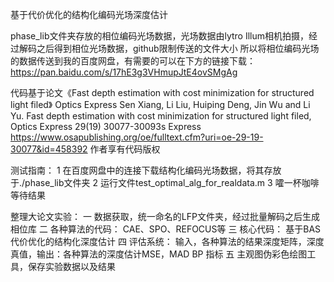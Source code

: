 基于代价优化的结构化编码光场深度估计  


phase_lib文件夹存放的相位编码光场数据，光场数据由lytro Illum相机拍摄，经过解码之后得到相位光场数据，github限制传送的文件大小
所以将相位编码光场的数据传送到我的百度网盘，有需要的可以在下方的链接下载：
https://pan.baidu.com/s/17hE3g3VHmupJtE4ovSMgAg


代码基于论文《Fast depth estimation with cost minimization for structured light filed》 Optics Express
Sen Xiang, Li Liu, Huiping Deng, Jin Wu and Li Yu. Fast depth estimation with cost minimization for structured light filed, Optics Express 29(19) 30077-30093s Express
https://www.osapublishing.org/oe/fulltext.cfm?uri=oe-29-19-30077&id=458392
作者享有代码版权



测试指南：
1 在百度网盘中的连接下载结构化编码光场数据，将其存放于./phase_lib文件夹
2 运行文件test_optimal_alg_for_realdata.m
3 嚯一杯咖啡等待结果



整理大论文实验：
一 数据获取，统一命名的LFP文件夹，经过批量解码之后生成相位库
二 各种算法的代码： CAE、SPO、REFOCUS等
三 核心代码： 基于BAS代价优化的结构化深度估计
四 评估系统： 输入，各种算法的结果深度矩阵，深度真值，输出：各种算法的深度估计MSE，MAD BP 指标
五 主观图伪彩色绘图工具，保存实验数据以及结果

